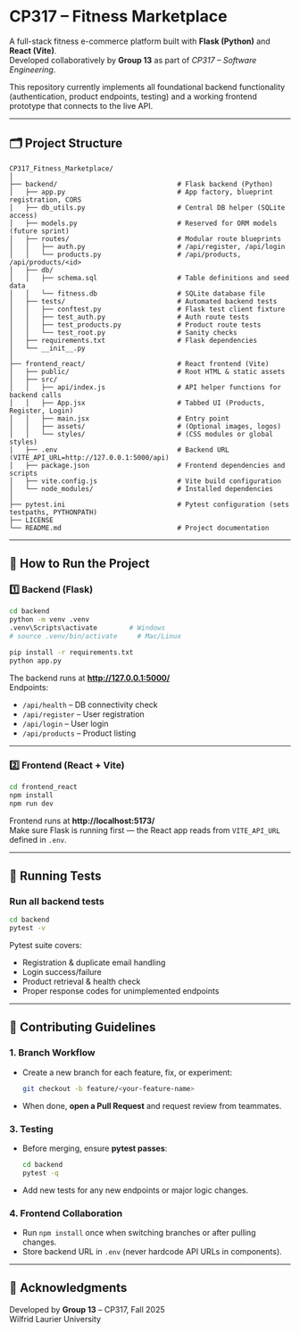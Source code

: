 # CP317 – Fitness Marketplace

A full-stack fitness e-commerce platform built with **Flask (Python)** and **React (Vite)**.  
Developed collaboratively by **Group 13** as part of *CP317 – Software Engineering*.

This repository currently implements all foundational backend functionality (authentication, product endpoints, testing) and a working frontend prototype that connects to the live API.


---

## 🗂️ Project Structure
```text
CP317_Fitness_Marketplace/
│
├── backend/                              # Flask backend (Python)
│   ├── app.py                            # App factory, blueprint registration, CORS
│   ├── db_utils.py                       # Central DB helper (SQLite access)
│   ├── models.py                         # Reserved for ORM models (future sprint)
│   ├── routes/                           # Modular route blueprints
│   │   ├── auth.py                       # /api/register, /api/login
│   │   └── products.py                   # /api/products, /api/products/<id>
│   ├── db/
│   │   ├── schema.sql                    # Table definitions and seed data
│   │   └── fitness.db                    # SQLite database file
│   ├── tests/                            # Automated backend tests
│   │   ├── conftest.py                   # Flask test client fixture
│   │   ├── test_auth.py                  # Auth route tests
│   │   ├── test_products.py              # Product route tests
│   │   └── test_root.py                  # Sanity checks
│   ├── requirements.txt                  # Flask dependencies
│   └── __init__.py
│
├── frontend_react/                       # React frontend (Vite)
│   ├── public/                           # Root HTML & static assets
│   ├── src/
│   │   ├── api/index.js                  # API helper functions for backend calls
│   │   ├── App.jsx                       # Tabbed UI (Products, Register, Login)
│   │   ├── main.jsx                      # Entry point
│   │   ├── assets/                       # (Optional images, logos)
│   │   └── styles/                       # (CSS modules or global styles)
│   ├── .env                              # Backend URL (VITE_API_URL=http://127.0.0.1:5000/api)
│   ├── package.json                      # Frontend dependencies and scripts
│   ├── vite.config.js                    # Vite build configuration
│   └── node_modules/                     # Installed dependencies
│
├── pytest.ini                            # Pytest configuration (sets testpaths, PYTHONPATH)
├── LICENSE
└── README.md                             # Project documentation
```

---

## 🧠 How to Run the Project

### 1️⃣ Backend (Flask)
```bash
cd backend
python -m venv .venv
.venv\Scripts\activate        # Windows
# source .venv/bin/activate     # Mac/Linux

pip install -r requirements.txt
python app.py
```

The backend runs at **http://127.0.0.1:5000/**  
Endpoints:
- `/api/health` – DB connectivity check  
- `/api/register` – User registration  
- `/api/login` – User login  
- `/api/products` – Product listing

---

### 2️⃣ Frontend (React + Vite)
```bash
cd frontend_react
npm install
npm run dev
```

Frontend runs at **http://localhost:5173/**  
Make sure Flask is running first — the React app reads from `VITE_API_URL` defined in `.env`.

---

## 🧪 Running Tests

### Run all backend tests
```bash
cd backend
pytest -v
```

Pytest suite covers:
- Registration & duplicate email handling  
- Login success/failure  
- Product retrieval & health check  
- Proper response codes for unimplemented endpoints

---

## 🤝 Contributing Guidelines

### 1. Branch Workflow
- Create a new branch for each feature, fix, or experiment:
  ```bash
  git checkout -b feature/<your-feature-name>
  ```
- When done, **open a Pull Request** and request review from teammates.


### 3. Testing
- Before merging, ensure **pytest passes**:
  ```bash
  cd backend
  pytest -q
  ```
- Add new tests for any new endpoints or major logic changes.

### 4. Frontend Collaboration
- Run `npm install` once when switching branches or after pulling changes.
- Store backend URL in `.env` (never hardcode API URLs in components).

---


## 🧾 Acknowledgments
Developed by **Group 13** – CP317, Fall 2025  
Wilfrid Laurier University
